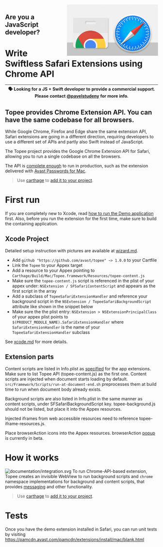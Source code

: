 <img align="right" src="logo.png" width="300px"/>

Are you a JavaScript developer?
-------------------------------

Write Swiftless Safari Extensions using Chrome API
==================================================

| :speaking_head: Looking for a JS + Swift developer to provide a commercial support. Please contact [@pavelstudeny](https://www.linkedin.com/in/pavel-studen%C3%BD-9b937741/) for more info.|
|------------------------------------------------------------------------|

Topee provides Chrome Extension API. You can have the same codebase for all browsers.
-------------------------------------------------------------------------------------

While Google Chrome, Firefox and Edge share the same extension API, Safari extensions are going in a different direction,
requiring developers to use a different set of APIs and partly also Swift instead of JavaScript.

The Topee project provides the Google Chrome Extension API for Safari, allowing you to run a single codebase on all the browsers.

The API is [complete enough](http://htmlpreview.github.io/?https://github.com/avast/topee/blob/master/api.html#) to run in production, such as the extension delivered with [Avast Passwords for Mac](https://www.avast.com/passwords#mac).

> Use [carthage](https://github.com/Carthage/Carthage) to [add it to your project](#xcode-project).


First run
=========

If you are completely new to Xcode, read [how to run the Demo application](documentation/xcode_bootstrap.md) first. Also, before you run the extension for the first time, make sure to build the containing application.

Xcode Project
-------------

Detailed setup instruction with pictures are available at [wizard.md](documentation/wizard.md).

- Add `github "https://github.com/avast/topee" ~> 1.0.0` to your Cartfile
- Link the `Topee` to your Appex target
- Add a resource to your Appex pointing to `Carthage/Build/Mac/Topee.framework/Resources/topee-content.js`
- Make sure the `topee-content.js` script is referenced in the plist of your appex under: `NSExtension / SFSafariContentScript` and appears as the first script in the array
- Add a subclass of `TopeeSafariExtensionHandler` and reference your background script in the `NSExtension / TopeeSafariBackgroundScript` attribute like shown in the snippet below
- Make sure the the plist entry: `NSExtension > NSExtensionPrincipalClass` of your appex plist points to `$(PRODUCT_MODULE_NAME).SafariExtensionHandler` where `SafariExtensionHandler` is the name of your `TopeeSafariExtensionHandler` subclass

See [xcode.md](xcode.md) for more details.

Extension parts
---------------

Content scripts are listed in Info.plist as [specified](https://developer.apple.com/documentation/safariservices/safari_app_extensions/injecting_a_script_into_a_webpage) for the app extensions.
Make sure to list Topee API (topee-content.js) as the first one.
Content scripts are injected when document starts loading by default. `src/Framework/Scripts/run-at-document-end.sh` preprocesses them at build time to run when document body already exists.

Background scripts are also listed in Info.plist in the same manner as content scripts, under SFSafariBackgroundScript key.
topee-background.js should not be listed, but place it into the Appex resources.

Injected iframes from web accessible resources need to reference topee-iframe-resources.js.

Place browserAction icons into the Appex resources. browserAction [popup](documentation/popup.md) is currently in beta.

How it works
====

![documentation/integration.svg](https://raw.github.com/avast/topee/master/documentation/integration.svg?sanitize=true)
To run Chrome-API-based extension, Topee creates an invisible WebView to run background scripts
and `chrome` namespace implementations for background and content scripts, that provides [messaging](messaging.md)
and other functionality.

> Use [carthage](https://github.com/Carthage/Carthage) to [add it to your project](#xcode-project).


Tests
====

Once you have the demo extension installed in Safari, you can run unit tests by visiting https://pamcdn.avast.com/pamcdn/extensions/install/mac/blank.html
